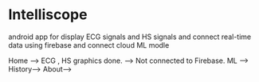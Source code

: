 # Intelliscope
android app for display ECG signals and HS signals and connect real-time data using firebase and connect cloud ML modle

Home --> ECG , HS graphics done.
     --> Not connected to Firebase.
ML -->
History-->
About-->
